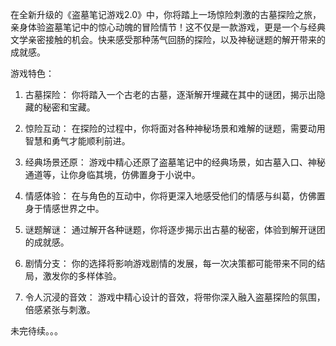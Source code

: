 在全新升级的《盗墓笔记游戏2.0》中，你将踏上一场惊险刺激的古墓探险之旅，亲身体验盗墓笔记中的惊心动魄的冒险情节！这不仅是一款游戏，更是一个与经典文学亲密接触的机会。快来感受那种荡气回肠的探险，以及神秘谜题的解开带来的成就感。

游戏特色：

1. 古墓探险： 你将踏入一个古老的古墓，逐渐解开埋藏在其中的谜团，揭示出隐藏的秘密和宝藏。

2. 惊险互动： 在探险的过程中，你将面对各种神秘场景和难解的谜题，需要动用智慧和勇气才能顺利前进。

3. 经典场景还原： 游戏中精心还原了盗墓笔记中的经典场景，如古墓入口、神秘通道等，让你身临其境，仿佛置身于小说中。

4. 情感体验： 在与角色的互动中，你将更深入地感受他们的情感与纠葛，仿佛置身于情感世界之中。

5. 谜题解谜： 通过解开各种谜题，你将逐步揭示出古墓的秘密，体验到解开谜团的成就感。

6. 剧情分支： 你的选择将影响游戏剧情的发展，每一次决策都可能带来不同的结局，激发你的多样体验。

7. 令人沉浸的音效： 游戏中精心设计的音效，将带你深入融入盗墓探险的氛围，倍感紧张与刺激。

未完待续。。。
